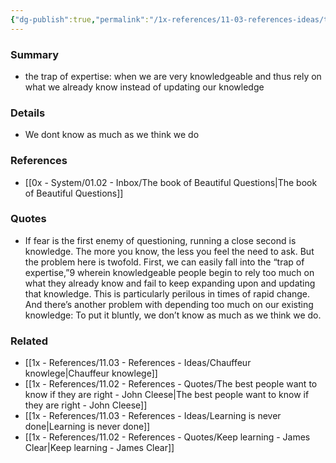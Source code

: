 ```yaml
---
{"dg-publish":true,"permalink":"/1x-references/11-03-references-ideas/the-more-you-know-the-less-you-feel-the-need-to-ask/","title":"The more you know the less you feel the need to ask","dgShowBacklinks":false}
---
```



### Summary
- the trap of expertise: when we are very knowledgeable and thus rely on what we already know instead of updating our knowledge

### Details
- We dont know as much as we think we do

### References
- [[0x - System/01.02 - Inbox/The book of Beautiful Questions\|The book of Beautiful Questions]]

### Quotes
- If fear is the first enemy of questioning, running a close second is knowledge. The more you know, the less you feel the need to ask. But the problem here is twofold. First, we can easily fall into the “trap of expertise,”9 wherein knowledgeable people begin to rely too much on what they already know and fail to keep expanding upon and updating that knowledge. This is particularly perilous in times of rapid change. And there’s another problem with depending too much on our existing knowledge: To put it bluntly, we don’t know as much as we think we do.

### Related
- [[1x - References/11.03 - References - Ideas/Chauffeur knowlege\|Chauffeur knowlege]]
- [[1x - References/11.02 - References - Quotes/The best people want to know if they are right - John Cleese\|The best people want to know if they are right - John Cleese]]
- [[1x - References/11.03 - References - Ideas/Learning is never done\|Learning is never done]]
- [[1x - References/11.02 - References - Quotes/Keep learning - James Clear\|Keep learning - James Clear]]